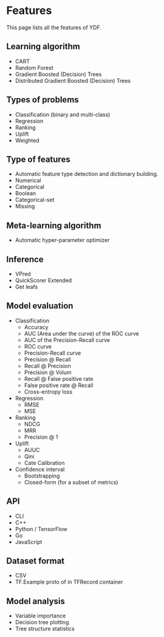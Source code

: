# Features

This page lists all the features of YDF.

## Learning algorithm

-   CART
-   Random Forest
-   Gradient Boosted (Decision) Trees
-   Distributed Gradient Boosted (Decision) Trees

## Types of problems

-   Classification (binary and multi-class)
-   Regression
-   Ranking
-   Uplift
-   Weighted

## Type of features

-   Automatic feature type detection and dictionary building.
-   Numerical
-   Categorical
-   Boolean
-   Categorical-set
-   Missing

## Meta-learning algorithm

-   Automatic hyper-parameter optimizer

## Inference

-   VPred
-   QuickScorer Extended
-   Get leafs

## Model evaluation

-   Classification
    -   Accuracy
    -   AUC (Area under the curve) of the ROC curve
    -   AUC of the Precision-Recall curve
    -   ROC curve
    -   Precision-Recall curve
    -   Precision @ Recall
    -   Recall @ Precision
    -   Precision @ Volum
    -   Recall @ False positive rate
    -   False positive rate @ Recall
    -   Cross-entropy loss
-   Regression
    -   RMSE
    -   MSE
-   Ranking
    -   NDCG
    -   MRR
    -   Precision @ 1
-   Uplift
    -   AUUC
    -   Qini
    -   Cate Calibration
-   Confidence interval
    -   Bootstrapping
    -   Closed-form (for a subset of metrics)

## API

-   CLI
-   C++
-   Python / TensorFlow
-   Go
-   JavaScript

## Dataset format

-   CSV
-   TF.Example proto of in TFRecord container

## Model analysis

-   Variable importance
-   Decision tree plotting
-   Tree structure statistics
